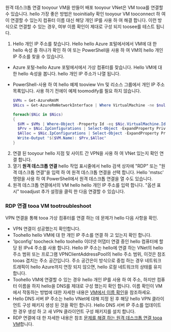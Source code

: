 원격 데스크톱 연결 tooyour VM을 만들어 배포 tooyour VNet은 VM tooa를 연결할 수 있습니다. hello 가장 좋은 방법은 tooinitially 확인 tooyour VM tooconnect 하 여이 연결할 수 있는지 컴퓨터 이름 대신 해당 개인 IP를 사용 하 여 해결 합니다. 이런 방식으로 연결할 수 있는 경우, 여부 이름 확인이 제대로 구성 되지 toosee를 테스트 됩니다.

1. Hello 개인 IP 주소를 찾습니다. Hello hello Azure 포털에서에서 VM에 대 한 hello 속성 중 하나가 확인 하 여 또는 PowerShell을 사용 하 여 VM의 hello 개인 IP 주소를 찾을 수 있습니다.

  - Azure 포털-hello Azure 포털에서에서 가상 컴퓨터를 찾습니다. Hello VM에 대 한 hello 속성을 봅니다. hello 개인 IP 주소가 나열 됩니다.

  - PowerShell-사용 하 여 hello 예제 tooview Vm 및 리소스 그룹에서 개인 IP 주소 목록입니다. 사용 하기 전에이 예제 toomodify를 필요 하지 않습니다.

    ```powershell
    $VMs = Get-AzureRmVM
    $Nics = Get-AzureRmNetworkInterface | Where VirtualMachine -ne $null

    foreach($Nic in $Nics)
    {
      $VM = $VMs | Where-Object -Property Id -eq $Nic.VirtualMachine.Id
      $Prv = $Nic.IpConfigurations | Select-Object -ExpandProperty PrivateIpAddress
      $Alloc = $Nic.IpConfigurations | Select-Object -ExpandProperty PrivateIpAllocationMethod
      Write-Output "$($VM.Name): $Prv,$Alloc"
    }
    ```

2. 연결 된 tooyour hello 지점 및 사이트 간 VPN을 사용 하 여 VNet 있는지 확인 연결 합니다.
3. 열기 **원격 데스크톱 연결** hello 작업 표시줄에서 hello 검색 상자에 "RDP" 또는 "원격 데스크톱 연결"을 입력 하 여 원격 데스크톱 연결을 선택 합니다. Hello 'mstsc' 명령을 사용 하 여 PowerShell에서 원격 데스크톱 연결을 열 수도 있습니다. 
4. 원격 데스크톱 연결에서의 VM hello hello 개인 IP 주소를 입력 합니다. "옵션 표시" tooadjust 추가 설정을 클릭 한 다음 연결할 수 있습니다.

### <a name="tootroubleshoot-an-rdp-connection-tooa-vm"></a>RDP 연결 tooa VM tootroubleshoot

VPN 연결을 통해 tooa 가상 컴퓨터를 연결 하는 데 문제가 hello 다음 사항을 확인.

- VPN 연결이 성공했는지 확인합니다.
- Toohello hello VM에 대 한 개인 IP 주소를 연결 하 고 있는지 확인 합니다.
- 'Ipconfig' toocheck hello toohello 이더넷 어댑터 연결 중인 hello 컴퓨터에 할당 된 IPv4 주소를 사용 합니다. Hello IP 주소는 hello에 연결 하는 VNet의 hello 주소 범위 또는 프로그램 VPNClientAddressPool의 hello 주소 범위, 이것은 참조 tooas 겹치는 주소 공간입니다. 주소 공간은이 방식으로 중첩 하는 경우 네트워크 트래픽이 hello Azure까지 연장 되지 않으면, hello 로컬 네트워크의 상태를 유지 합니다.
- Toohello VM에 연결할 수 있는 경우 hello 개인 IP를 사용 하 여 주소, 하지만 컴퓨터 이름을 하지 hello을 DNS를 제대로 구성 했는지 확인 합니다. 이름 확인이 VM에서 작동하는 방법에 대한 자세한 내용은 [VM에서 이름 확인](../articles/virtual-network/virtual-networks-name-resolution-for-vms-and-role-instances.md)을 참조하세요.
- Hello DNS 서버 IP 주소는 hello VNet에 대해 지정 된 후 해당 hello VPN 클라이언트 구성 패키지 생성 된 것을 확인 합니다. Hello DNS 서버 IP 주소를 업데이트 한 경우 생성 하 고 새 VPN 클라이언트 구성 패키지를 설치 합니다.
- RDP 연결에 대 한 자세한 내용은 참조 [문제를 해결 하는 원격 데스크톱 연결 tooa VM](../articles/virtual-machines/windows/troubleshoot-rdp-connection.md)합니다.
